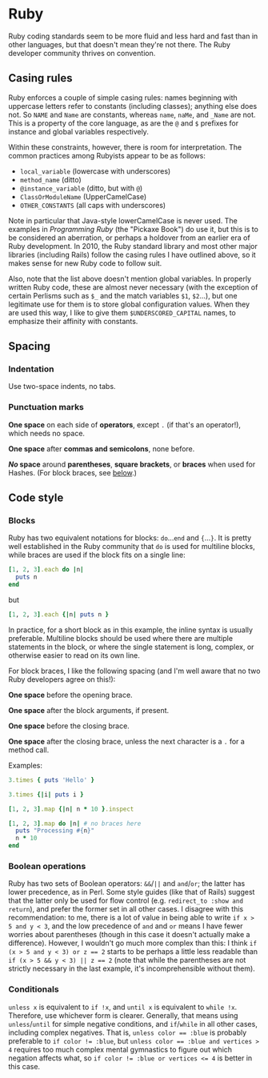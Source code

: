 # Ruby

Ruby coding standards seem to be more fluid and less hard and fast than in other languages, but that doesn't mean they're not there. The Ruby developer community thrives on convention.

## Casing rules

Ruby enforces a couple of simple casing rules: names beginning with uppercase letters refer to constants (including classes); anything else does not. So `NAME` and `Name` are constants, whereas `name`, `naMe`, and `_Name` are not. This is a property of the core language, as are the `@` and `$` prefixes for instance and global variables respectively.

Within these constraints, however, there is room for interpretation. The common practices among Rubyists appear to be as follows:

* `local_variable` (lowercase with underscores)
* `method_name` (ditto)
* `@instance_variable` (ditto, but with `@`)
* `ClassOrModuleName` (UpperCamelCase)
* `OTHER_CONSTANTS` (all caps with underscores)

Note in particular that Java-style lowerCamelCase is never used. The examples in <cite>Programming Ruby</cite> (the "Pickaxe Book") do use it, but this is to be considered an aberration, or perhaps a holdover from an earlier era of Ruby development. In 2010, the Ruby standard library and most other major libraries (including Rails) follow the casing rules I have outlined above, so it makes sense for new Ruby code to follow suit.

Also, note that the list above doesn't mention global variables. In properly written Ruby code, these are almost never necessary (with the exception of certain Perlisms such as `$_` and the match variables `$1`, `$2`...), but one legitimate use for them is to store global configuration values.  When they are used this way, I like to give them `$UNDERSCORED_CAPITAL` names, to emphasize their affinity with constants.

## Spacing

### Indentation

Use two-space indents, no tabs.

### Punctuation marks

**One space** on each side of **operators**, except `.` (if that's an operator!), which needs no space.

**One space** after **commas and semicolons**, none before.

**_No_ space** around **parentheses**, **square brackets**, or **braces** when used for Hashes. (For block braces, see [below](#blocks).)

## Code style

### Blocks

Ruby has two equivalent notations for blocks: `do`...`end` and `{`...`}`. It is pretty well established in the Ruby community that `do` is used for multiline blocks, while braces are used if the block fits on a single line:

```ruby
[1, 2, 3].each do |n|
  puts n
end
```
but
```ruby
[1, 2, 3].each {|n| puts n }
```

In practice, for a short block as in this example, the inline syntax is usually preferable. Multiline blocks should be used where there are multiple statements in the block, or where the single statement is long, complex, or otherwise easier to read on its own line.

For block braces, I like the following spacing (and I'm well aware that no two Ruby developers agree on this!):

**One space** before the opening brace.

**One space** after the block arguments, if present.

**One space** before the closing brace.

**One space** after the closing brace, unless the next character is a `.` for a method call.

Examples:

```ruby
3.times { puts 'Hello' }
```

```ruby
3.times {|i| puts i }
```

```ruby
[1, 2, 3].map {|n| n * 10 }.inspect
```

```ruby
[1, 2, 3].map do |n| # no braces here
  puts "Processing #{n}"
  n * 10
end
```

### Boolean operations

Ruby has two sets of Boolean operators: `&&`/`||` and `and`/`or`; the latter has lower precedence, as in Perl. Some style guides (like that of Rails) suggest that the latter only be used for flow control (e.g. `redirect_to :show and return`), and prefer the former set in all other cases. I disagree with this recommendation: to me, there is a lot of value in being able to write `if x > 5 and y < 3`, and the low precedence of `and` and `or` means I have fewer worries about parentheses (though in this case it doesn't actually make a difference). However, I wouldn't go much more complex than this: I think `if (x > 5 and y < 3) or z == 2` starts to be perhaps a little less readable than `if (x > 5 && y < 3) || z == 2` (note that while the parentheses are not strictly necessary in the last example, it's incomprehensible without them).

### Conditionals

`unless x` is equivalent to `if !x`, and `until x` is equivalent to `while !x`. Therefore, use whichever form is clearer. Generally, that means using `unless`/`until` for simple negative conditions, and `if`/`while` in all other cases, including complex negatives. That is, `unless color == :blue` is probably preferable to `if color != :blue`, but `unless color == :blue and vertices > 4` requires too much complex mental gymnastics to figure out which negation affects what, so `if color != :blue or vertices <= 4` is better in this case.